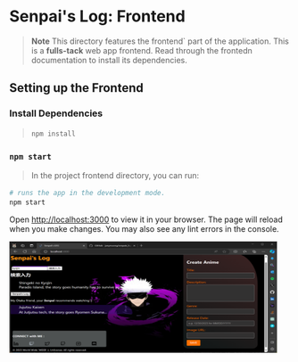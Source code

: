 # Senpai's Log: Frontend
> **Note**
> This directory features the frontend` part of the application.
> This is a **fulls-tack** web app frontend. Read through the frontedn documentation to install its dependencies.

## Setting up the Frontend

### Install Dependencies
> `npm install`

### `npm start`
> In the project frontend directory, you can run:

```bash
# runs the app in the development mode.  
npm start
```
Open [http://localhost:3000](http://localhost:3000) to view it in your browser.
The page will reload when you make changes.
You may also see any lint errors in the console.

<p align="left">
  <img align="center" src="./public/public-facing.png" title="Tiles" height="200" width="480" style="padding-right:100px;" />
</p>
